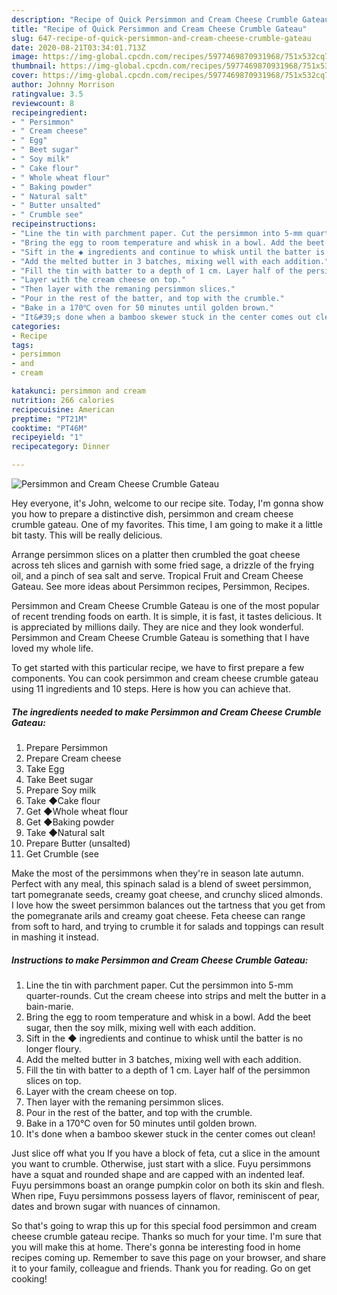 ```yaml
---
description: "Recipe of Quick Persimmon and Cream Cheese Crumble Gateau"
title: "Recipe of Quick Persimmon and Cream Cheese Crumble Gateau"
slug: 647-recipe-of-quick-persimmon-and-cream-cheese-crumble-gateau
date: 2020-08-21T03:34:01.713Z
image: https://img-global.cpcdn.com/recipes/5977469870931968/751x532cq70/persimmon-and-cream-cheese-crumble-gateau-recipe-main-photo.jpg
thumbnail: https://img-global.cpcdn.com/recipes/5977469870931968/751x532cq70/persimmon-and-cream-cheese-crumble-gateau-recipe-main-photo.jpg
cover: https://img-global.cpcdn.com/recipes/5977469870931968/751x532cq70/persimmon-and-cream-cheese-crumble-gateau-recipe-main-photo.jpg
author: Johnny Morrison
ratingvalue: 3.5
reviewcount: 8
recipeingredient:
- " Persimmon"
- " Cream cheese"
- " Egg"
- " Beet sugar"
- " Soy milk"
- " Cake flour"
- " Whole wheat flour"
- " Baking powder"
- " Natural salt"
- " Butter unsalted"
- " Crumble see"
recipeinstructions:
- "Line the tin with parchment paper. Cut the persimmon into 5-mm quarter-rounds. Cut the cream cheese into strips and melt the butter in a bain-marie."
- "Bring the egg to room temperature and whisk in a bowl. Add the beet sugar, then the soy milk, mixing well with each addition."
- "Sift in the ◆ ingredients and continue to whisk until the batter is no longer floury."
- "Add the melted butter in 3 batches, mixing well with each addition."
- "Fill the tin with batter to a depth of 1 cm. Layer half of the persimmon slices on top."
- "Layer with the cream cheese on top."
- "Then layer with the remaning persimmon slices."
- "Pour in the rest of the batter, and top with the crumble."
- "Bake in a 170℃ oven for 50 minutes until golden brown."
- "It&#39;s done when a bamboo skewer stuck in the center comes out clean!"
categories:
- Recipe
tags:
- persimmon
- and
- cream

katakunci: persimmon and cream 
nutrition: 266 calories
recipecuisine: American
preptime: "PT21M"
cooktime: "PT46M"
recipeyield: "1"
recipecategory: Dinner

---
```



![Persimmon and Cream Cheese Crumble Gateau](https://img-global.cpcdn.com/recipes/5977469870931968/751x532cq70/persimmon-and-cream-cheese-crumble-gateau-recipe-main-photo.jpg)

Hey everyone, it's John, welcome to our recipe site. Today, I'm gonna show you how to prepare a distinctive dish, persimmon and cream cheese crumble gateau. One of my favorites. This time, I am going to make it a little bit tasty. This will be really delicious.

Arrange persimmon slices on a platter then crumbled the goat cheese across teh slices and garnish with some fried sage, a drizzle of the frying oil, and a pinch of sea salt and serve. Tropical Fruit and Cream Cheese Gateau. See more ideas about Persimmon recipes, Persimmon, Recipes.

Persimmon and Cream Cheese Crumble Gateau is one of the most popular of recent trending foods on earth. It is simple, it is fast, it tastes delicious. It is appreciated by millions daily. They are nice and they look wonderful. Persimmon and Cream Cheese Crumble Gateau is something that I have loved my whole life.


To get started with this particular recipe, we have to first prepare a few components. You can cook persimmon and cream cheese crumble gateau using 11 ingredients and 10 steps. Here is how you can achieve that.

<!--inarticleads1-->

##### The ingredients needed to make Persimmon and Cream Cheese Crumble Gateau:

1. Prepare  Persimmon
1. Prepare  Cream cheese
1. Take  Egg
1. Take  Beet sugar
1. Prepare  Soy milk
1. Take  ◆Cake flour
1. Get  ◆Whole wheat flour
1. Get  ◆Baking powder
1. Take  ◆Natural salt
1. Prepare  Butter (unsalted)
1. Get  Crumble (see


Make the most of the persimmons when they&#39;re in season late autumn. Perfect with any meal, this spinach salad is a blend of sweet persimmon, tart pomegranate seeds, creamy goat cheese, and crunchy sliced almonds. I love how the sweet persimmon balances out the tartness that you get from the pomegranate arils and creamy goat cheese. Feta cheese can range from soft to hard, and trying to crumble it for salads and toppings can result in mashing it instead. 

<!--inarticleads2-->

##### Instructions to make Persimmon and Cream Cheese Crumble Gateau:

1. Line the tin with parchment paper. Cut the persimmon into 5-mm quarter-rounds. Cut the cream cheese into strips and melt the butter in a bain-marie.
1. Bring the egg to room temperature and whisk in a bowl. Add the beet sugar, then the soy milk, mixing well with each addition.
1. Sift in the ◆ ingredients and continue to whisk until the batter is no longer floury.
1. Add the melted butter in 3 batches, mixing well with each addition.
1. Fill the tin with batter to a depth of 1 cm. Layer half of the persimmon slices on top.
1. Layer with the cream cheese on top.
1. Then layer with the remaning persimmon slices.
1. Pour in the rest of the batter, and top with the crumble.
1. Bake in a 170℃ oven for 50 minutes until golden brown.
1. It&#39;s done when a bamboo skewer stuck in the center comes out clean!


Just slice off what you If you have a block of feta, cut a slice in the amount you want to crumble. Otherwise, just start with a slice. Fuyu persimmons have a squat and rounded shape and are capped with an indented leaf. Fuyu persimmons boast an orange pumpkin color on both its skin and flesh. When ripe, Fuyu persimmons possess layers of flavor, reminiscent of pear, dates and brown sugar with nuances of cinnamon. 

So that's going to wrap this up for this special food persimmon and cream cheese crumble gateau recipe. Thanks so much for your time. I'm sure that you will make this at home. There's gonna be interesting food in home recipes coming up. Remember to save this page on your browser, and share it to your family, colleague and friends. Thank you for reading. Go on get cooking!
